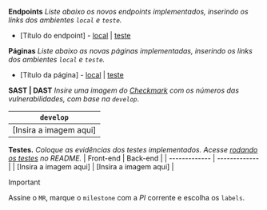 **Endpoints**
_Liste abaixo os novos endpoints implementados, inserindo os links dos ambientes `local` e `teste`._
- [Título do endpoint] - [local]() | [teste]()
 
**Páginas**
_Liste abaixo as novas páginas implementadas, inserindo os links dos ambientes `local` e `teste`._
- [Título da página] - [local]() | [teste]()
 
**SAST | DAST**
_Insire uma imagem do [Checkmark](https://checkmarx.petrobras.com.br/cxwebclient/ProjectStateSummary.aspx?projectid=1523) com os números das vulnerabilidades, com base na `develop`_.
 
| `develop` |
| ------------- |
| [Insira a imagem aqui]  |
 
**Testes.**
_Coloque as evidências dos testes implementados. Acesse [rodando os testes](https://github.com/petrobrasbr/5z9v-argus4?tab=readme-ov-file#rodando-os-testes) no README._
| Front-end  | Back-end |
| ------------- | ------------- |
| [Insira a imagem aqui]  | [Insira a imagem aqui]  |
 
> [!IMPORTANT]
> Assine o `MR`, marque o `milestone` com a _PI_ corrente e escolha os `labels`.
